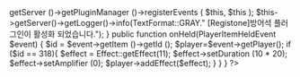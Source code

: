 <?php

namespace Registone;

use pocketmine\plugin\PluginBase;
use pocketmine\event\Listener;
use pocketmine\event\player\PlayerItemHeldEvent;
use pocketmine\entity\Effect;
use pocketmine\event\entity\EntityDamageEvent;
use pocketmine\event\entity\EntityRegainHealthEvent;
use pocketmine\network\Network;
use pocketmine\network\protocol\MobEffectPacket;
use pocketmine\Player;
use pocketmine\utils\TextFormat;

class Registone extends PluginBase implements Listener {
	public function onEnable() {
		$this->getServer ()->getPluginManager ()->registerEvents ( $this, $this );
		$this->getServer()->getLogger()->info(TextFormat::GRAY."
			[Registone]방어석 플러그인이 활성화 되었습니다.");
	}
	public function onHeld(PlayerItemHeldEvent $event) {
		$id = $event->getItem ()->getId ();
		$player=$event->getPlayer();
		if ($id == 318){
		$effect = Effect::getEffect(11);
		$effect->setDuration (10 * 20);
		$effect->setAmplifier (0);
		$player->addEffect($effect);
	}
	}
}
?>
